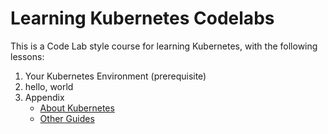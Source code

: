 # Learning Kubernetes Codelabs

This is a Code Lab style course for learning Kubernetes, with the following lessons:

1. Your Kubernetes Environment (prerequisite)
1. hello, world
1. Appendix
   * [About Kubernetes](appendix/about-kubernetes.md)
   * [Other Guides](docs/appendix/other-guides.md)
